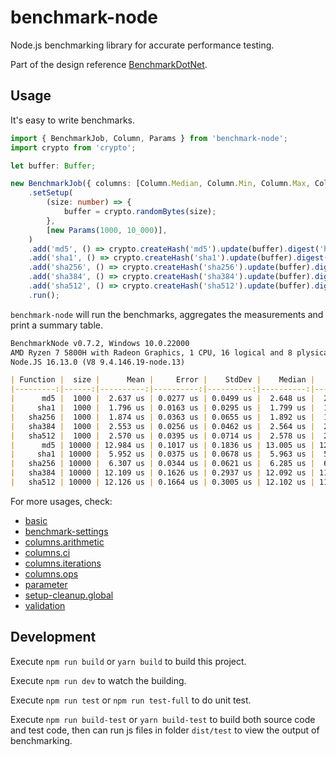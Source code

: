 # benchmark-node

Node.js benchmarking library for accurate performance testing.

Part of the design reference [BenchmarkDotNet].

[benchmarkdotnet]: https://github.com/dotnet/BenchmarkDotNet

## Usage

It's easy to write benchmarks.

```ts
import { BenchmarkJob, Column, Params } from 'benchmark-node';
import crypto from 'crypto';

let buffer: Buffer;

new BenchmarkJob({ columns: [Column.Median, Column.Min, Column.Max, Column.Ops] })
    .setSetup(
        (size: number) => {
            buffer = crypto.randomBytes(size);
        },
        [new Params(1000, 10_000)],
    )
    .add('md5', () => crypto.createHash('md5').update(buffer).digest('hex'))
    .add('sha1', () => crypto.createHash('sha1').update(buffer).digest('hex'))
    .add('sha256', () => crypto.createHash('sha256').update(buffer).digest('hex'))
    .add('sha384', () => crypto.createHash('sha384').update(buffer).digest('hex'))
    .add('sha512', () => crypto.createHash('sha512').update(buffer).digest('hex'))
    .run();
```

`benchmark-node` will run the benchmarks, aggregates the measurements and print a summary table.

```md
BenchmarkNode v0.7.2, Windows 10.0.22000
AMD Ryzen 7 5800H with Radeon Graphics, 1 CPU, 16 logical and 8 plysical cores
Node.JS 16.13.0 (V8 9.4.146.19-node.13)

| Function |  size |      Mean |     Error |    StdDev |    Median |       Min |       Max |    Op/s |
|---------:|------:|----------:|----------:|----------:|----------:|----------:|----------:|--------:|
|      md5 |  1000 |  2.637 us | 0.0277 us | 0.0499 us |  2.648 us |  2.564 us |  2.727 us | 379,279 |
|     sha1 |  1000 |  1.796 us | 0.0163 us | 0.0295 us |  1.799 us |  1.729 us |  1.848 us | 556,839 |
|   sha256 |  1000 |  1.874 us | 0.0363 us | 0.0655 us |  1.892 us |  1.786 us |  2.033 us | 533,478 |
|   sha384 |  1000 |  2.553 us | 0.0256 us | 0.0462 us |  2.564 us |  2.475 us |  2.635 us | 391,714 |
|   sha512 |  1000 |  2.570 us | 0.0395 us | 0.0714 us |  2.578 us |  2.472 us |  2.714 us | 389,091 |
|      md5 | 10000 | 12.984 us | 0.1017 us | 0.1836 us | 13.005 us | 12.556 us | 13.302 us |  77,019 |
|     sha1 | 10000 |  5.952 us | 0.0375 us | 0.0678 us |  5.963 us |  5.775 us |  6.084 us | 168,015 |
|   sha256 | 10000 |  6.307 us | 0.0344 us | 0.0621 us |  6.285 us |  6.235 us |  6.477 us | 158,564 |
|   sha384 | 10000 | 12.109 us | 0.1626 us | 0.2937 us | 12.092 us | 11.764 us | 12.978 us |  82,584 |
|   sha512 | 10000 | 12.126 us | 0.1664 us | 0.3005 us | 12.102 us | 11.798 us | 12.790 us |  82,468 |
```

For more usages, check:
- [basic]
- [benchmark-settings]
- [columns.arithmetic]
- [columns.ci]
- [columns.iterations]
- [columns.ops]
- [parameter]
- [setup-cleanup.global]
- [validation]

[basic]: https://github.com/yifanwww/benchmark-node/blob/main/test/features/basic.ts
[benchmark-settings]: https://github.com/yifanwww/benchmark-node/blob/main/test/features/benchmark-settings.ts
[columns.arithmetic]: https://github.com/yifanwww/benchmark-node/blob/main/test/features/columns.arithmetic.ts
[columns.ci]: https://github.com/yifanwww/benchmark-node/blob/main/test/features/columns.ci.ts
[columns.iterations]: https://github.com/yifanwww/benchmark-node/blob/main/test/features/columns.iterations.ts
[columns.ops]: https://github.com/yifanwww/benchmark-node/blob/main/test/features/columns.ops.ts
[parameter]: https://github.com/yifanwww/benchmark-node/blob/main/test/features/parameter.ts
[setup-cleanup.global]: https://github.com/yifanwww/benchmark-node/blob/main/test/features/setup-cleanup.global.ts
[validation]: https://github.com/yifanwww/benchmark-node/blob/main/test/features/validation.ts

## Development

Execute `npm run build` or `yarn build` to build this project.

Execute `npm run dev` to watch the building.

Execute `npm run test` or `npm run test-full` to do unit test.

Execute `npm run build-test` or `yarn build-test` to build both source code and test code,
then can run js files in folder `dist/test` to view the output of benchmarking.
